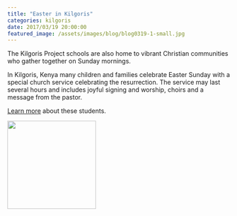 ```yaml
---
title: "Easter in Kilgoris"
categories: kilgoris
date: 2017/03/19 20:00:00
featured_image: /assets/images/blog/blog0319-1-small.jpg
---
```


The Kilgoris Project schools are also home to vibrant Christian communities who gather together on Sunday mornings.

<!-- more -->

In Kilgoris, Kenya many children and families celebrate Easter Sunday with a special church service celebrating the resurrection. The service may last several hours and includes joyful signing and worship, choirs and a message from the pastor.


[Learn more](http://www.kilgoris.org/preschool/) about these students.

<p class="text-center"> <a target="_blank" href="http://www.kilgoris.org/"><img width="200" src="/assets/images/kilgoris/logo.png"/></a></p>
